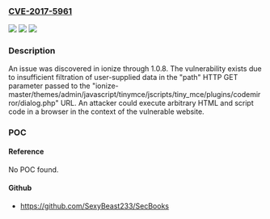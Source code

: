 ### [CVE-2017-5961](https://cve.mitre.org/cgi-bin/cvename.cgi?name=CVE-2017-5961)
![](https://img.shields.io/static/v1?label=Product&message=n%2Fa&color=blue)
![](https://img.shields.io/static/v1?label=Version&message=n%2Fa&color=blue)
![](https://img.shields.io/static/v1?label=Vulnerability&message=n%2Fa&color=brighgreen)

### Description

An issue was discovered in ionize through 1.0.8. The vulnerability exists due to insufficient filtration of user-supplied data in the "path" HTTP GET parameter passed to the "ionize-master/themes/admin/javascript/tinymce/jscripts/tiny_mce/plugins/codemirror/dialog.php" URL. An attacker could execute arbitrary HTML and script code in a browser in the context of the vulnerable website.

### POC

#### Reference
No POC found.

#### Github
- https://github.com/SexyBeast233/SecBooks

